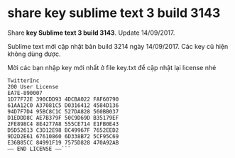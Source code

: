 # share key sublime text 3 build 3143
Share **key Sublime text 3 build 3143**. Update 14/09/2017.

Sublime text mới cập nhật bản build 3214 ngày 14/09/2017. Các key cũ hiện không dùng được.

Mời các bạn nhập key mới nhất ở file key.txt để cập nhật lại license nhé

```—– BEGIN LICENSE —–
TwitterInc
200 User License
EA7E-890007
1D77F72E 390CDD93 4DCBA022 FAF60790
61AA12C0 A37081C5 D0316412 4584D136
94D7F7D4 95BC8C1C 527DA828 560BB037
D1EDDD8C AE7B379F 50C9D69D B35179EF
2FE898C4 8E4277A8 555CE714 E1FB0E43
D5D52613 C3D12E98 BC49967F 7652EED2
9D2D2E61 67610860 6D338B72 5CF95C69
E36B85CC 84991F19 7575D828 470A92AB
—— END LICENSE ——```
